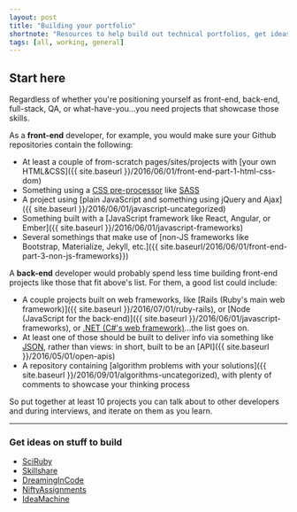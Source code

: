 ```yaml
---
layout: post
title: "Building your portfolio"
shortnote: "Resources to help build out technical portfolios, get ideas, and contribute to open source."
tags: [all, working, general]
---
```

## Start here
Regardless of whether you're positioning yourself as front-end, back-end, full-stack, QA, or what-have-you...you need projects that showcase those skills.

As a **front-end** developer, for example, you would make sure your Github repositories contain the following:

* At least a couple of from-scratch pages/sites/projects with [your own HTML&CSS]({{ site.baseurl }}/2016/06/01/front-end-part-1-html-css-dom)
* Something using a [CSS pre-processor](https://www.sitepoint.com/6-current-options-css-preprocessors/) like [SASS](http://sass-lang.com/)
* A project using [plain JavaScript and something using jQuery and Ajax]({{ site.baseurl }}/2016/06/01/javascript-uncategorized)
* Something built with a [JavaScript framework like React, Angular, or Ember]({{ site.baseurl }}/2016/06/01/javascript-frameworks)
* Several somethings that make use of [non-JS frameworks like Bootstrap, Materialize, Jekyll, etc.]({{ site.baseurl/2016/06/01/front-end-part-3-non-js-frameworks}})

A **back-end** developer would probably spend less time building front-end projects like those that fit above's list. For them, a good list could include:

* A couple projects built on web frameworks, like [Rails (Ruby's main web framework)]({{ site.baseurl }}/2016/07/01/ruby-rails), or [Node (JavaScript for the back-end)]({{ site.baseurl }}/2016/06/01/javascript-frameworks), or [.NET (C#'s web framework)](https://www.microsoft.com/net)...the list goes on.
* At least one of those should be built to deliver info via something like [JSON](http://www.w3schools.com/json/), rather than views: in short, built to be an [API]({{ site.baseurl }}/2016/05/01/open-apis)
* A repository containing [algorithm problems with your solutions]({{ site.baseurl }}/2016/09/01/algorithms-uncategorized), with plenty of comments to showcase your thinking process

So put together at least 10 projects you can talk about to other developers and during interviews, and iterate on them as you learn.

<hr>

### Get ideas on stuff to build
* [SciRuby](https://github.com/SciRuby/sciruby/wiki/Google-Summer-of-Code-2016-Ideas)
* [Skillshare](http://skillshare.im/)
* [DreamingInCode](http://www.dreamincode.net/forums/topic/78802-martyr2s-mega-project-ideas-list/)
* [NiftyAssignments](http://nifty.stanford.edu/)
* [IdeaMachine](http://www.ideamachine.io/)

